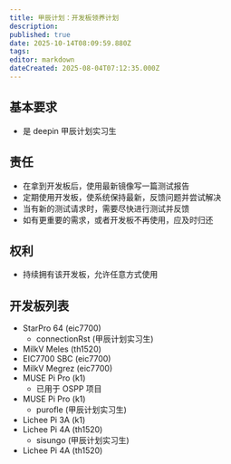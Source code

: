 ```yaml
---
title: 甲辰计划：开发板领养计划
description: 
published: true
date: 2025-10-14T08:09:59.880Z
tags: 
editor: markdown
dateCreated: 2025-08-04T07:12:35.000Z
---
```


## 基本要求

- 是 deepin 甲辰计划实习生

## 责任

- 在拿到开发板后，使用最新镜像写一篇测试报告
- 定期使用开发板，使系统保持最新，反馈问题并尝试解决
- 当有新的测试请求时，需要尽快进行测试并反馈
- 如有更重要的需求，或者开发板不再使用，应及时归还

## 权利

- 持续拥有该开发板，允许任意方式使用

## 开发板列表

- StarPro 64 (eic7700)
  - connectionRst (甲辰计划实习生)
- MilkV Meles (th1520)
- EIC7700 SBC (eic7700)
- MilkV Megrez (eic7700)
- MUSE Pi Pro (k1)
	- 已用于 OSPP 项目
- MUSE Pi Pro (k1)
  - purofle (甲辰计划实习生)
- Lichee Pi 3A (k1)
- Lichee Pi 4A (th1520)
	- sisungo (甲辰计划实习生)
- Lichee Pi 4A (th1520)